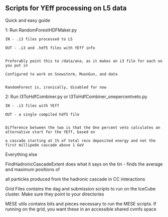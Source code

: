 ## Scripts for YEff processing on L5 data

Quick and easy guide

1: Run RandomForestHDFMaker.py

    IN - .i3 files processed to L5

    OUT - .i3 and .hdf5 files with YEff info


    Preferably point this to /data/ana, as it makes an i3 file for each on you put in

    Configured to work on Snowstorm, MuonGun, and data


    RandomForest is, ironically, disabled for now


2: Run I3ToHdfCombiner.py or I3ToHdfCombiner_onepercentveto.py

    IN - .i3 files with YEff

    OUT - a single compiled hdf5 file


    Difference between the two is that the One percent veto calculates an alternative start for the YEff, based on

    a cascade starting at 1% of total reco deposited energy and not the first millipede cascade above 1 GeV



Everything else

FindHadronicCascadeExtent does what it says on the tin - finds the average and maximum positions of 

all particles produced from the hadronic cascade in CC interactions



Grid Files contains the dag and submission scripts to run on the IceCube cluster. Make sure they point to your directories



MESE utils contains bits and pieces necessary to run the MESE scripts. If running on the grid, you want these in an accessible shared cvmfs space


